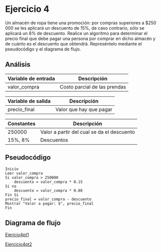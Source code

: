 # Ejercicio 4

Un almacén de ropa tiene una promoción: por compras superiores a $250 000 se les aplicará un descuento de 15%, de caso contrario, sólo se aplicará un 8% de descuento. Realice un algoritmo para determinar el precio final que debe pagar una persona por comprar en dicho almacén y de cuánto es el descuento que obtendrá. Represéntelo mediante el pseudocódigo y el diagrama de flujo.

## Análisis


| Variable de entrada       | Descripción                        |
|----------------|-------------------------------------|
| valor_compra   | Costo parcial de las prendas        |



| Variable de salida       | Descripción                  |
|----------------|-------------------------------|
| precio_final   | Valor que hay que pagar       |



| Constantes  | Descripción                                      |
|-------------|--------------------------------------------------|
| 250000      | Valor a partir del cual se da el descuento
| 15%, 8%     | Descuentos


## Pseudocódigo

```
Inicio
Leer valor_compra
Si valor_compra > 250000
    descuento = valor_compra * 0.15
Si no 
    descuento = valor_compra * 0.08
Fin Si
precio_final = valor_compra - descuento 
Mostrar "Valor a pagar: $", precio_final
Fin
```
## Diagrama de flujo
[Ejericio4pt1](diagrama4pt1.png)

[Ejercicio4pt2](diagrama4pt2.png)